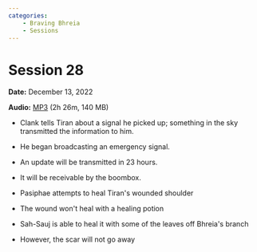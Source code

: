 ```yaml
---
categories:
    - Braving Bhreia
    - Sessions
---
```


# Session 28

**Date:** December 13, 2022

**Audio:** [MP3](https://drive.google.com/file/d/1-3mqCl-1JgYmAtXOwjevYL8n0tQyLOeW/view?usp=sharing) (2h 26m, 140 MB)

- Clank tells Tiran about a signal he picked up; something in the sky transmitted the information to him.
- He began broadcasting an emergency signal.
- An update will be transmitted in 23 hours.
- It will be receivable by the boombox.

- Pasiphae attempts to heal Tiran's wounded shoulder
- The wound won't heal with a healing potion
- Sah-Sauj is able to heal it with some of the leaves off Bhreia's branch
- However, the scar will not go away
